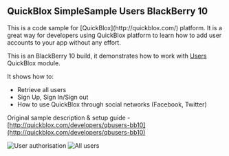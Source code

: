 <h2> QuickBlox SimpleSample Users BlackBerry 10</h2>
This is a code sample for [QuickBlox](http://quickblox.com/) platform. It is a great way for developers using QuickBlox platform to learn how to add user accounts to your app without any effort.

This is an BlackBerry 10 build, it demonstrates how to work with [Users](http://quickblox.com/developers/Users) QuickBlox module.

It shows how to:
<ul>
<li> Retrieve all users</li>
<li> Sign Up, Sign In/Sign out</li>
<li> How to use QuickBlox through social networks (Facebook, Twitter)</li>
</ul>

Original sample description & setup guide - [http://quickblox.com/developers/qbusers-bb10](http://quickblox.com/developers/qbusers-bb10)

![User authorisation](http://files.quickblox.com/qbusers_bb10_11.png) ![All users](http://files.quickblox.com/qbusers_bb10_22.png)